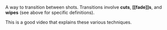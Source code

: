 A way to transition between shots. Transitions involve **cuts**, **[[fade]]s**, and **wipes** (see above for specific definitions).

This is a good video that explains these various techniques.